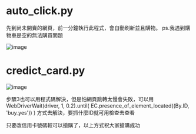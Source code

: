 # auto_click.py


先到尚未開賣的網頁，前一分鐘執行此程式，會自動刷新並且購物。
ps.我遇到購物車是空的無法購買問題

![image](https://user-images.githubusercontent.com/54543570/157814001-e42c5017-ec76-479f-baef-59ec535040a0.png)


# credict_card.py

![image](https://user-images.githubusercontent.com/54543570/157814284-79497590-b078-4634-82aa-6adfb86bce10.png)


步驟3也可以用程式碼解決，但是怕網頁跳轉太慢會失敗，可以用
WebDriverWait(driver, 1, 0.2).until(
            EC.presence_of_element_located((By.ID, 'buy_yes'))
        )
方式去解決，要抓什麼ID就可用檢查去查看

只要改信用卡號碼較可以搶購了，以上方式祝大家搶購成功
